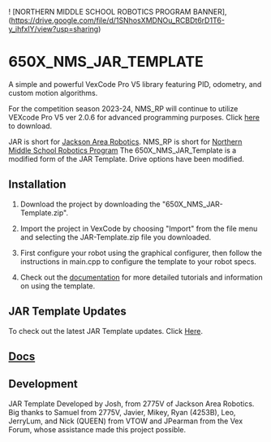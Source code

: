 ! [NORTHERN MIDDLE SCHOOL ROBOTICS PROGRAM BANNER],(https://drive.google.com/file/d/1SNhosXMDNOu_RCBDt6rD1T6-y_ihfxIY/view?usp=sharing)
# 650X_NMS_JAR_TEMPLATE

A simple and powerful VexCode Pro V5 library featuring PID, odometry, and custom motion algorithms.

For the competition season 2023-24, NMS_RP will continue to utilize VEXcode Pro V5 ver 2.0.6 for advanced programming purposes. Click [here](https://www.vexrobotics.com/vexcode/install/v5) to download.

JAR is short for [Jackson Area Robotics](https://github.com/JacksonAreaRobotics). NMS_RP is short for [Northern Middle School Robotics Program](https://sites.google.com/pulaski.kyschools.us/nms-robotics/front) The 650X_NMS_JAR_Template is a modified form of the JAR Template. Drive options have been modified.

## Installation
1. Download the project by downloading the "650X_NMS_JAR-Template.zip". 

2. Import the project in VexCode by choosing "Import" from the file menu and selecting the JAR-Template.zip file you downloaded.

3. First configure your robot using the graphical configurer, then follow the instructions in main.cpp to configure the template to your robot specs.

4. Check out the [documentation](https://jacksonarearobotics.github.io/JAR-Template/) for more detailed tutorials and information on using the template.

## JAR Template Updates
To check out the latest JAR Template updates. Click [Here](https://github.com/JacksonAreaRobotics/JAR-Template/releases/tag/v1.1.2).

## [Docs](https://jacksonarearobotics.github.io/JAR-Template/)

## Development
JAR Template Developed by Josh, from 2775V of Jackson Area Robotics. Big thanks to Samuel from 2775V, Javier, Mikey, Ryan (4253B), Leo, JerryLum, and Nick (QUEEN) from VTOW and JPearman from the Vex Forum, whose assistance made this project possible.
